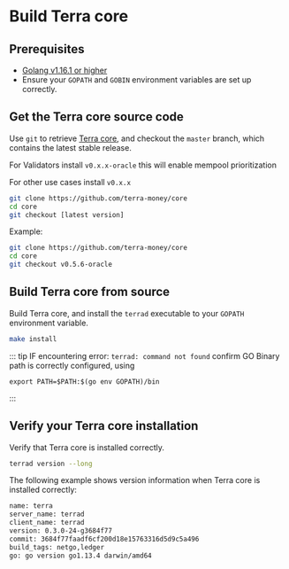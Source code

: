 # Build Terra core

## Prerequisites

- [Golang v1.16.1 or higher](https://golang.org/doc/install)
- Ensure your `GOPATH` and `GOBIN` environment variables are set up correctly.

## Get the Terra core source code

Use `git` to retrieve [Terra core](https://github.com/terra-money/core/), and checkout the `master` branch, which contains the latest stable release.

For Validators install `v0.x.x-oracle` this will enable mempool prioritization

For other use cases install `v0.x.x`

```bash
git clone https://github.com/terra-money/core
cd core
git checkout [latest version]
```

Example: 
```bash
git clone https://github.com/terra-money/core
cd core
git checkout v0.5.6-oracle
```

## Build Terra core from source

Build Terra core, and install the `terrad` executable to your `GOPATH` environment variable.

```bash
make install
```

::: tip
IF encountering error: `terrad: command not found`
confirm GO Binary path is correctly configured, using

```
export PATH=$PATH:$(go env GOPATH)/bin
```
:::

## Verify your Terra core installation

Verify that Terra core is installed correctly.

```bash
terrad version --long
```

The following example shows version information when Terra core is installed correctly:

```bash
name: terra
server_name: terrad
client_name: terrad
version: 0.3.0-24-g3684f77
commit: 3684f77faadf6cf200d18e15763316d5d9c5a496
build_tags: netgo,ledger
go: go version go1.13.4 darwin/amd64
```
